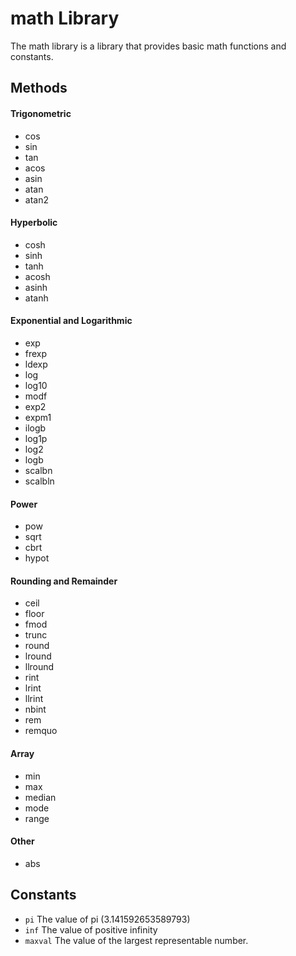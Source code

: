 # math Library

The math library is a library that provides basic math functions and constants.

## Methods
<!-- tabs:start -->
#### **Trigonometric**
- cos
- sin
- tan
- acos
- asin
- atan
- atan2
#### **Hyperbolic**
- cosh
- sinh
- tanh
- acosh
- asinh
- atanh
#### **Exponential and Logarithmic**
- exp
- frexp
- ldexp
- log
- log10
- modf
- exp2
- expm1
- ilogb
- log1p
- log2
- logb
- scalbn
- scalbln
#### **Power**
- pow
- sqrt
- cbrt
- hypot
#### **Rounding and Remainder**
- ceil
- floor
- fmod
- trunc
- round
- lround
- llround
- rint
- lrint
- llrint
- nbint
- rem
- remquo
#### **Array**
- min
- max
- median
- mode
- range
#### **Other**
- abs

<!-- tabs:end -->
## Constants
- `pi` The value of pi (3.141592653589793)
- `inf` The value of positive infinity
- `maxval` The value of the largest representable number.